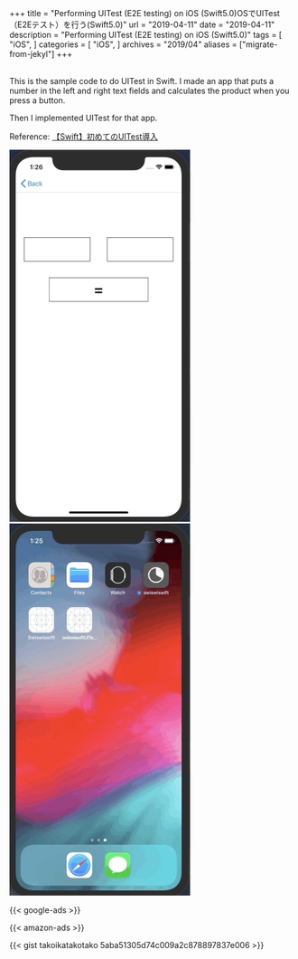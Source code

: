 +++
title = "Performing UITest (E2E testing) on iOS (Swift5.0)OSでUITest（E2Eテスト）を行う(Swift5.0)"
url = "2019-04-11"
date = "2019-04-11"
description = "Performing UITest (E2E testing) on iOS (Swift5.0)"
tags = [
    "iOS",
]
categories = [
    "iOS",
]
archives = "2019/04"
aliases = ["migrate-from-jekyl"]
+++

<br>
This is the sample code to do UITest in Swift.  
I made an app that puts a number in the left and right text fields and calculates the product when you press a button.  

Then I implemented UITest for that app.  

Reference: [【Swift】初めてのUITest導入](https://qiita.com/taji-taji/items/c00e5b94376c37f17443)

![alt](1.gif)
![alt](2.gif)

<!-- Google Ads -->
{{< google-ads >}}

<!-- Amazon Ads -->
{{< amazon-ads >}}

{{< gist takoikatakotako 5aba51305d74c009a2c878897837e006 >}}
